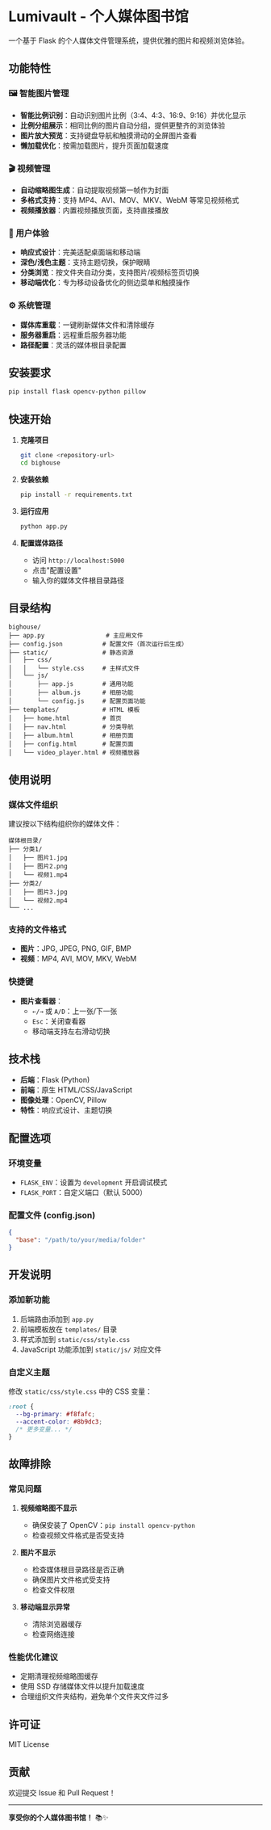 # Lumivault - 个人媒体图书馆

一个基于 Flask 的个人媒体文件管理系统，提供优雅的图片和视频浏览体验。

## 功能特性

### 🖼️ 智能图片管理
- **智能比例识别**：自动识别图片比例（3:4、4:3、16:9、9:16）并优化显示
- **比例分组展示**：相同比例的图片自动分组，提供更整齐的浏览体验
- **图片放大预览**：支持键盘导航和触摸滑动的全屏图片查看
- **懒加载优化**：按需加载图片，提升页面加载速度

### 🎬 视频管理
- **自动缩略图生成**：自动提取视频第一帧作为封面
- **多格式支持**：支持 MP4、AVI、MOV、MKV、WebM 等常见视频格式
- **视频播放器**：内置视频播放页面，支持直接播放

### 🎨 用户体验
- **响应式设计**：完美适配桌面端和移动端
- **深色/浅色主题**：支持主题切换，保护眼睛
- **分类浏览**：按文件夹自动分类，支持图片/视频标签页切换
- **移动端优化**：专为移动设备优化的侧边菜单和触摸操作

### ⚙️ 系统管理
- **媒体库重载**：一键刷新媒体文件和清除缓存
- **服务器重启**：远程重启服务器功能
- **路径配置**：灵活的媒体根目录配置

## 安装要求

```bash
pip install flask opencv-python pillow
```

## 快速开始

1. **克隆项目**
   ```bash
   git clone <repository-url>
   cd bighouse
   ```

2. **安装依赖**
   ```bash
   pip install -r requirements.txt
   ```

3. **运行应用**
   ```bash
   python app.py
   ```

4. **配置媒体路径**
   - 访问 `http://localhost:5000`
   - 点击"配置设置"
   - 输入你的媒体文件根目录路径

## 目录结构

```
bighouse/
├── app.py                 # 主应用文件
├── config.json           # 配置文件（首次运行后生成）
├── static/               # 静态资源
│   ├── css/
│   │   └── style.css     # 主样式文件
│   └── js/
│       ├── app.js        # 通用功能
│       ├── album.js      # 相册功能
│       └── config.js     # 配置页面功能
├── templates/            # HTML 模板
│   ├── home.html         # 首页
│   ├── nav.html          # 分类导航
│   ├── album.html        # 相册页面
│   ├── config.html       # 配置页面
│   └── video_player.html # 视频播放器
```


## 使用说明

### 媒体文件组织
建议按以下结构组织你的媒体文件：

```
媒体根目录/
├── 分类1/
│   ├── 图片1.jpg
│   ├── 图片2.png
│   └── 视频1.mp4
├── 分类2/
│   ├── 图片3.jpg
│   └── 视频2.mp4
└── ...
```

### 支持的文件格式
- **图片**：JPG, JPEG, PNG, GIF, BMP
- **视频**：MP4, AVI, MOV, MKV, WebM

### 快捷键
- **图片查看器**：
  - `←/→` 或 `A/D`：上一张/下一张
  - `Esc`：关闭查看器
  - 移动端支持左右滑动切换

## 技术栈

- **后端**：Flask (Python)
- **前端**：原生 HTML/CSS/JavaScript
- **图像处理**：OpenCV, Pillow
- **特性**：响应式设计、主题切换

## 配置选项

### 环境变量
- `FLASK_ENV`：设置为 `development` 开启调试模式
- `FLASK_PORT`：自定义端口（默认 5000）

### 配置文件 (config.json)
```json
{
  "base": "/path/to/your/media/folder"
}
```

## 开发说明

### 添加新功能
1. 后端路由添加到 `app.py`
2. 前端模板放在 `templates/` 目录
3. 样式添加到 `static/css/style.css`
4. JavaScript 功能添加到 `static/js/` 对应文件

### 自定义主题
修改 `static/css/style.css` 中的 CSS 变量：

```css
:root {
  --bg-primary: #f8fafc;
  --accent-color: #8b9dc3;
  /* 更多变量... */
}
```

## 故障排除

### 常见问题

1. **视频缩略图不显示**
   - 确保安装了 OpenCV：`pip install opencv-python`
   - 检查视频文件格式是否受支持

2. **图片不显示**
   - 检查媒体根目录路径是否正确
   - 确保图片文件格式受支持
   - 检查文件权限

3. **移动端显示异常**
   - 清除浏览器缓存
   - 检查网络连接

### 性能优化建议

- 定期清理视频缩略图缓存
- 使用 SSD 存储媒体文件以提升加载速度
- 合理组织文件夹结构，避免单个文件夹文件过多

## 许可证

MIT License

## 贡献

欢迎提交 Issue 和 Pull Request！

---

**享受你的个人媒体图书馆！** 📚✨
